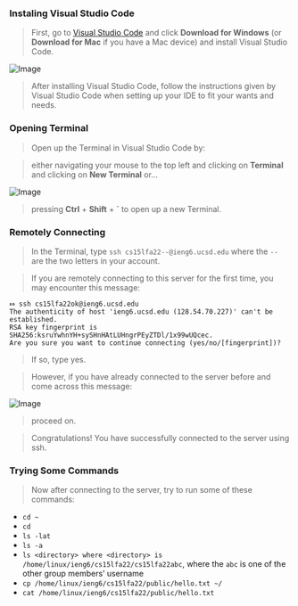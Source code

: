 

### Instaling Visual Studio Code

> First, go to [Visual Studio Code](https://code.visualstudio.com/) and click **Download for Windows** (or **Download for Mac** if you have a Mac device) and install Visual Studio Code.

![Image](https://i.imgur.com/2XfNKHp.png)

> After installing Visual Studio Code, follow the instructions given by Visual Studio Code when setting up your IDE to fit your wants and needs.

### Opening Terminal

> Open up the Terminal in Visual Studio Code by:

> either navigating your mouse to the top left and clicking on **Terminal** and clicking on **New Terminal** or...

![Image](https://i.imgur.com/uK7NsGy.png)

> pressing **Ctrl** + **Shift** + **`** to open up a new Terminal.

### Remotely Connecting

> In the Terminal, type ``` ssh cs15lfa22--@ieng6.ucsd.edu ``` where the ```--``` are the two letters in your account.

> If you are remotely connecting to this server for the first time, you may encounter this message:

```
⤇ ssh cs15lfa22ok@ieng6.ucsd.edu
The authenticity of host 'ieng6.ucsd.edu (128.54.70.227)' can't be established.
RSA key fingerprint is SHA256:ksruYwhnYH+sySHnHAtLUHngrPEyZTDl/1x99wUQcec.
Are you sure you want to continue connecting (yes/no/[fingerprint])?
```

> If so, type yes.

> However, if you have already connected to the server before and come across this message:

![Image](https://i.imgur.com/JOLNAnj.png)

> proceed on.

> Congratulations!  You have successfully connected to the server using ssh.

### Trying Some Commands

> Now after connecting to the server, try to run some of these commands:

* ```cd ~```
* ```cd```
* ```ls -lat```
* ```ls -a```
* ```ls <directory> where <directory> is /home/linux/ieng6/cs15lfa22/cs15lfa22abc```, where the ```abc``` is one of the other group members’ username
* ```cp /home/linux/ieng6/cs15lfa22/public/hello.txt ~/```
* ```cat /home/linux/ieng6/cs15lfa22/public/hello.txt```